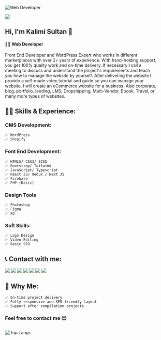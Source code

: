 ![Web Developer ](https://pbs.twimg.com/profile_banners/1510355286384541697/1725357106/1500x500)

![](https://komarev.com/ghpvc/?username=codersultan&color=green)  

## Hi, I'm Kalimi Sultan 👋
#### 👨‍💻 Web Developer 

Front End Developer and WordPress Expert who works in different marketplaces with over 3+ years of experience.
With hand-holding support, you get 100% quality work and on-time delivery. If necessary I call a meeting to discuss and understand the project's requirements and teach you how to manage the website by yourself. After delivering the website I provide a self-made video tutorial and guide so you can manage your website. I will create an eCommerce website for a business. Also corporate, blog, portfolio, landing, LMS, Dropshipping, Multi-Vendor, Ebook, Travel, or many more types of websites.

## 👨‍🎓 Skills & Experience:
### CMS Development:
    ✅ WordPress 
    ✅ Shopify 
    
### Font End Development:
    ✅ HTML5/ CSS3/ SCSS
    ✅ Bootstrap/ Tailwind 
    ✅ JavaScript/ Typescript 
    ✅ React JS/ Redux / Next JS
    ✅ Firebase
    ✅ PHP (Basic)

### Design Tools
    ✅ Photoshop 
    ✅ Figma
    ✅ XD

### Soft Skills: 
    ✅ Logo Design
    ✅ Video Editing
    ✅ Basic SEO

<!-- [![Top Langs](https://github-readme-stats.vercel.app/api/top-langs/?username=anuraghazra&layout=compact)](https://github.com/anuraghazra/github-readme-stats) -->
    
## 📞 Contact with me:

<div>   
   <a href="https://www.linkedin.com/in/codersultan/" target="_blank"><img src="https://img.shields.io/badge/-LinkedIn-%230077B5?style=for-the-badge&logo=linkedin&logoColor=white" target="_blank"></a> 
   <a href="https://www.facebook.com/codersultan" target="_blank"><img src="https://img.shields.io/badge/Facebook-%231877F2.svg?style=for-the-badge&logo=Facebook&logoColor=white" target="_blank"></a>
   <a href="https://twitter.com/kalimi_sultan" target="_blank"><img src="https://img.shields.io/badge/X-%23000000.svg?style=for-the-badge&logo=X&logoColor=white" target="_blank"></a>
   <a href="https://www.instagram.com/codersultan" target="_blank"><img src="https://img.shields.io/badge/Instagram-%23E4405F.svg?style=for-the-badge&logo=Instagram&logoColor=white" target="_blank"></a>
   <a href = "https://wa.me/01750008535"><img src="https://img.shields.io/badge/WhatsApp-25D366?style=for-the-badge&logo=whatsapp&logoColor=white" target="_blank"></a>
   <a href = "mailto:codersultan@gmail.com"><img src="https://img.shields.io/badge/-Gmail-%23333?style=for-the-badge&logo=gmail&logoColor=white" target="_blank"></a>
   <a href="https://www.youtube.com/@codersultan" target="_blank"><img src="https://img.shields.io/badge/YouTube-FF0000?style=for-the-badge&logo=youtube&logoColor=white" target="_blank"></a>  
</div>

## 👦 Why Me:
    ✅ On-time project delivery 
    ✅ Fully responsive and SEO-friendly layout
    ✅ Support after compilation projects

<!-- [![trophy](https://github-profile-trophy.vercel.app/?username=codersultan)](https://github.com/ryo-ma/github-profile-trophy)

![GitHub stats](https://github-readme-stats.vercel.app/api?username=codersultan&show_icons=true) -->

### Feel free to contact me 😊

##
![Top Langs](https://github-readme-stats.vercel.app/api/top-langs/?username=codersultan&layout=compact)
